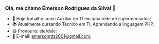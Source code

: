 ### Olá, me chamo Émerson Rodrigues da Silva! 👋


- 🧰 Hoje trabalho como Auxiliar de TI em uma rede de supermercados;
- 📚 Atualmente cursando Tecnico em TI; Aprendendo a linguagem PHP;
- 😄 Pronouns: ele/dele;
- 📧 E-mail: emersonrds2001@gmail.com; 
